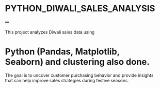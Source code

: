 # PYTHON_DIWALI_SALES_ANALYSIS_
This project analyzes Diwali sales data using 

# Python   (Pandas, Matplotlib, Seaborn)  and clustering also done.


The goal is to uncover customer purchasing behavior and provide insights that 
can help improve sales strategies during festive seasons.
